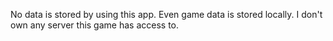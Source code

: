No data is stored by using this app. Even game data is stored locally. I don't own any server this game has access to.
